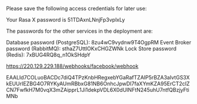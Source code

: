 Please save the following access credentials for later use:

Your Rasa X password is 51TDAxnLNnjFp3vplxLy

The passwords for the other services in the deployment are:

Database password (PostgreSQL): 8zu4wC9vydnw9T4OgpRM
Event Broker password (RabbitMQ): sthaZ7UttIOKxCHGZWNk
Lock Store password (Redis): 7xBUG4RQ8q_n1OkSHdpY


https://220.129.229.188/webhooks/facebook/webhook


EAALId7COLuoBACDc7diQ4TPzKnbHRegxebYGaRafTZAIP5rBZA3aIvtGS3XkEUUrIEZBG4O7RYKyAUmRBbxG81NB6OnhcJpwDI7faXYmKZA95ErCT2cIZCN7FwfkH7M0vqX3mZAipprL1Ji1dekpVDL6X0dUINFtN245uhU7ntfQBzjyFtiMNb